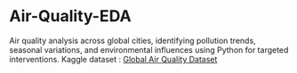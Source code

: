 # Air-Quality-EDA
Air quality analysis across global cities, identifying pollution trends, seasonal variations, and environmental influences using Python for targeted interventions.
Kaggle dataset : [Global Air Quality Dataset](https://www.kaggle.com/datasets/waqi786/global-air-quality-dataset)
